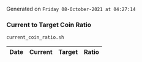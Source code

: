 Generated on `Friday 08-October-2021 at 04:27:14`

### Current to Target Coin Ratio
`current_coin_ratio.sh`

Date|Current|Target|Ratio
---|---|---|---
